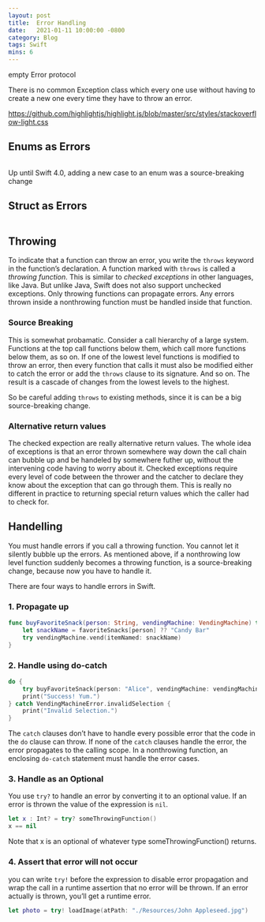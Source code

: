 ```yaml
---
layout: post
title:  Error Handling
date:   2021-01-11 10:00:00 -0800
category: Blog
tags: Swift
mins: 6
---
```


empty Error protocol

There is no common Exception class which every one use without having to create a new one every time they have to throw an error. 

https://github.com/highlightjs/highlight.js/blob/master/src/styles/stackoverflow-light.css



## Enums as Errors



```swift

```

Up until Swift 4.0, adding a new case to an enum was a source-breaking change

## Struct as Errors

```swift


```

## Throwing

To indicate that a function can throw an error, you write the `throws` keyword in the function’s declaration. A function marked with `throws` is called a _throwing function_. This is similar to _checked exceptions_ in other languages, like Java. But unlike Java, Swift does not also support unchecked exceptions. Only throwing functions can propagate errors. Any errors thrown inside a nonthrowing function must be handled inside that function.

### Source Breaking 

This is somewhat probamatic. Consider a call hierarchy of a large system. Functions at the top call functions below them, which call more functions below them, as so on. If one of the lowest level functions is modified to throw an error, then every function that calls it must also be modified either to catch the error or add the `throws` clause to its signature. And so on. The result is a cascade of changes from the lowest levels to the highest. 

So be careful adding `throws` to existing methods, since it is can be a big source-breaking change. 

### Alternative return values

The checked expection are really alternative return values. The whole idea of exceptions is that an error thrown somewhere way down the call chain can bubble up and be handeled by somewhere futher up, without the intervening code having to worry about it. Checked exceptions require every level of code between the thrower and the catcher to declare they know about the exception that can go through them. This is really no different in practice to returning special return values which the caller had to check for. 



## Handelling
You must handle errors if you call a throwing function. You cannot let it silently bubble up the errors. As mentioned above, if a nonthrowing low level function suddenly becomes a throwing function, is a source-breaking change, because now you have to handle it. 


There are four ways to handle errors in Swift. 

### 1. Propagate up

```swift
func buyFavoriteSnack(person: String, vendingMachine: VendingMachine) throws {
    let snackName = favoriteSnacks[person] ?? "Candy Bar"
    try vendingMachine.vend(itemNamed: snackName)
}
```

### 2. Handle using do-catch

```swift
do {
    try buyFavoriteSnack(person: "Alice", vendingMachine: vendingMachine)
    print("Success! Yum.")
} catch VendingMachineError.invalidSelection {
    print("Invalid Selection.")
}
```

The `catch` clauses don’t have to handle every possible error that the code in the `do` clause can throw. If none of the `catch` clauses handle the error, the error propagates to the calling scope. In a nonthrowing function, an enclosing `do-catch` statement must handle the error cases.

### 3. Handle as an Optional 

You use `try?` to handle an error by converting it to an optional value. If an error is thrown the value of the expression is `nil`. 

```swift
let x : Int? = try? someThrowingFunction()
x == nil
```

Note that x is an optional of whatever type someThrowingFunction() returns. 


### 4. Assert that error will not occur

you can write `try!` before the expression to disable error propagation and wrap the call in a runtime assertion that no error will be thrown. If an error actually is thrown, you’ll get a runtime error.

```swift
let photo = try! loadImage(atPath: "./Resources/John Appleseed.jpg")
```


